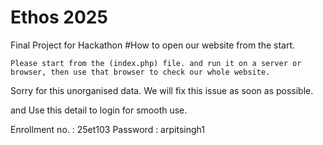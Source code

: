 # Ethos 2025
Final Project for Hackathon
#How to open our website from the start. 

    Please start from the (index.php) file. and run it on a server or browser, then use that browser to check our whole website.


Sorry for this unorganised data. We will fix this issue as soon as possible.

and Use this detail to login for smooth use.

Enrollment no. : 25et103
Password : arpitsingh1